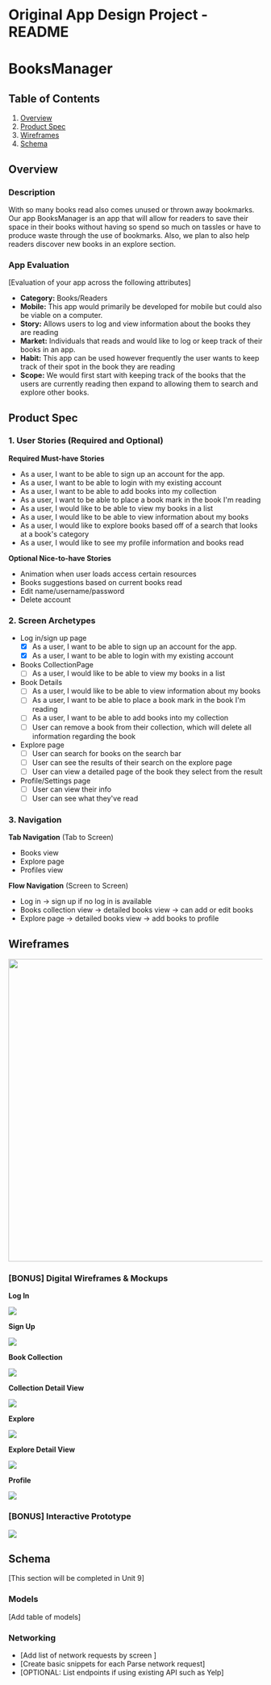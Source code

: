 Original App Design Project - README
===

# BooksManager

## Table of Contents
1. [Overview](#Overview)
1. [Product Spec](#Product-Spec)
1. [Wireframes](#Wireframes)
2. [Schema](#Schema)

## Overview
### Description
With so many books read also comes unused or thrown away bookmarks. Our app BooksManager is an app that will allow for readers to save their space in their books without having so spend so much on tassles or have to produce waste through the use of bookmarks. Also, we plan to also help readers discover new books in an explore section.

### App Evaluation
[Evaluation of your app across the following attributes]
- **Category:** Books/Readers
- **Mobile:** This app would primarily be developed for mobile but could also be viable on a computer.
- **Story:** Allows users to log and view information about the books they are reading
- **Market:** Individuals that reads and would like to log or keep track of their books in an app.
- **Habit:** This app can be used however frequently the user wants to keep track of their spot in the book they are reading
- **Scope:** We would first start with keeping track of the books that the users are currently reading then expand to allowing them to search and explore other books.

## Product Spec

### 1. User Stories (Required and Optional)

**Required Must-have Stories**
* As a user, I want to be able to sign up an account for the app.
* As a user, I want to be able to login with my existing account
* As a user, I want to be able to add books into my collection
* As a user, I want to be able to place a book mark in the book I'm reading
* As a user, I would like to be able to view my books in a list
* As a user, I would like to be able to view information about my books
* As a user, I would like to explore books based off of a search that looks at a book's category
* As a user, I would like to see my profile information and books read

**Optional Nice-to-have Stories**

* Animation when user loads access certain resources
* Books suggestions based on current books read
* Edit name/username/password
* Delete account

### 2. Screen Archetypes

* Log in/sign up page
   - [x] As a user, I want to be able to sign up an account for the app.
   - [x] As a user, I want to be able to login with my existing account
* Books CollectionPage
  - [ ] As a user, I would like to be able to view my books in a list
* Book Details
  - [ ] As a user, I would like to be able to view information about my books
  - [ ] As a user, I want to be able to place a book mark in the book I'm reading
  - [ ] As a user, I want to be able to add books into my collection
  - [ ] User can remove a book from their collection, which will delete all information regarding the book
* Explore page
    - [ ] User can search for books on the search bar
    - [ ] User can see the results of their search on the explore page
    - [ ] User can view a detailed page of the book they select from the result
* Profile/Settings page
   - [ ] User can view their info
   - [ ] User can see what they've read
### 3. Navigation

**Tab Navigation** (Tab to Screen)

* Books view
* Explore page
* Profiles view

**Flow Navigation** (Screen to Screen)

* Log in -> sign up if no log in is available
* Books collection view -> detailed books view -> can add or edit books
* Explore page -> detailed books view -> add books to profile

## Wireframes
<img src="https://i.imgur.com/vSGWOsw.jpg" width=600>





### [BONUS] Digital Wireframes & Mockups
**Log In**

![](https://i.imgur.com/o3EMIF1.png)

**Sign Up**

![](https://i.imgur.com/E7y2VzO.png)

**Book Collection**

![](https://i.imgur.com/u6uNJ9t.png)

**Collection Detail View**

![](https://i.imgur.com/eXQRFbh.png)

**Explore**

![](https://i.imgur.com/WQOC03h.png)

**Explore Detail View**

![](https://i.imgur.com/pCuh3JA.png)

**Profile**

![](https://i.imgur.com/WPGlOtB.png)


### [BONUS] Interactive Prototype

![](https://i.imgur.com/yLrDqyf.gif)




## Schema 
[This section will be completed in Unit 9]
### Models
[Add table of models]
### Networking
- [Add list of network requests by screen ]
- [Create basic snippets for each Parse network request]
- [OPTIONAL: List endpoints if using existing API such as Yelp]



